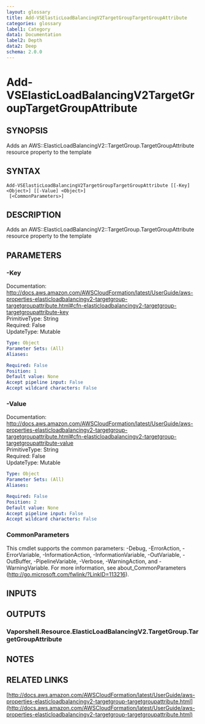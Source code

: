 ```yaml
---
layout: glossary
title: Add-VSElasticLoadBalancingV2TargetGroupTargetGroupAttribute
categories: glossary
label1: Category
data1: Documentation
label2: Depth
data2: Deep
schema: 2.0.0
---
```


# Add-VSElasticLoadBalancingV2TargetGroupTargetGroupAttribute

## SYNOPSIS
Adds an AWS::ElasticLoadBalancingV2::TargetGroup.TargetGroupAttribute resource property to the template

## SYNTAX

```
Add-VSElasticLoadBalancingV2TargetGroupTargetGroupAttribute [[-Key] <Object>] [[-Value] <Object>]
 [<CommonParameters>]
```

## DESCRIPTION
Adds an AWS::ElasticLoadBalancingV2::TargetGroup.TargetGroupAttribute resource property to the template

## PARAMETERS

### -Key
Documentation: http://docs.aws.amazon.com/AWSCloudFormation/latest/UserGuide/aws-properties-elasticloadbalancingv2-targetgroup-targetgroupattribute.html#cfn-elasticloadbalancingv2-targetgroup-targetgroupattribute-key    
PrimitiveType: String    
Required: False    
UpdateType: Mutable

```yaml
Type: Object
Parameter Sets: (All)
Aliases:

Required: False
Position: 1
Default value: None
Accept pipeline input: False
Accept wildcard characters: False
```

### -Value
Documentation: http://docs.aws.amazon.com/AWSCloudFormation/latest/UserGuide/aws-properties-elasticloadbalancingv2-targetgroup-targetgroupattribute.html#cfn-elasticloadbalancingv2-targetgroup-targetgroupattribute-value    
PrimitiveType: String    
Required: False    
UpdateType: Mutable

```yaml
Type: Object
Parameter Sets: (All)
Aliases:

Required: False
Position: 2
Default value: None
Accept pipeline input: False
Accept wildcard characters: False
```

### CommonParameters
This cmdlet supports the common parameters: -Debug, -ErrorAction, -ErrorVariable, -InformationAction, -InformationVariable, -OutVariable, -OutBuffer, -PipelineVariable, -Verbose, -WarningAction, and -WarningVariable.
For more information, see about_CommonParameters (http://go.microsoft.com/fwlink/?LinkID=113216).

## INPUTS

## OUTPUTS

### Vaporshell.Resource.ElasticLoadBalancingV2.TargetGroup.TargetGroupAttribute

## NOTES

## RELATED LINKS

[http://docs.aws.amazon.com/AWSCloudFormation/latest/UserGuide/aws-properties-elasticloadbalancingv2-targetgroup-targetgroupattribute.html](http://docs.aws.amazon.com/AWSCloudFormation/latest/UserGuide/aws-properties-elasticloadbalancingv2-targetgroup-targetgroupattribute.html)


